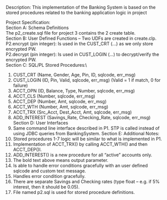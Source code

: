 Description:
This implementation of the Banking System is based on the stored procedures related to the banking application logic in project

Project Specification:\
Section A: Schema Definitions\
The p2_create.sql file for project 3 contains the 2 create table.\
Section B: User Defined Functions – Two UDFs are created in create.clp.\
P2.encrypt (pin integer): Is used in the CUST_CRT (…) as we only store encrypted PW.\
P2.decrypt (pin integer): Is used in CUST_LOGIN (…) to decrypt/verify the encrypted PW.\
Section C: SQL/PL Stored Procedures:\
1. CUST_CRT (Name, Gender, Age, Pin, ID, sqlcode, err_msg)
2. CUST_LOGIN (ID, Pin, Valid, sqlcode, err_msg) (Valid = 1 if match, 0 for failure)
3. ACCT_OPN (ID, Balance, Type, Number, sqlcode, err_msg)
4. ACCT_CLS (Number, sqlcode, err_msg)
5. ACCT_DEP (Number, Amt, sqlcode, err_msg)
6. ACCT_WTH (Number, Amt, sqlcode, err_msg)
7. ACCT_TRX (Src_Acct, Dest_Acct, Amt, sqlcode, err_msg)
8. ADD_INTEREST (Savings_Rate, Checking_Rate, sqlcode, err_msg)\
Section D: User Interfaces 
1. Same command line interface described in P1. STP is called instead of using JDBC queries from BankingSystem.
Section E: Additional Notes:
1. Stored procedures 1-7 logic will be similar to what is implemented in P1.
2. Implementation of ACCT_TRX() by calling ACCT_WTH() and then ACCT_DEP()l.
3. ADD_INTEREST() is a new procedure for all “active” accounts only.
4. The bold text above means output parameter.
5. Is able to handle error conditions gracefully with an user defined sqlcode and custom text
message.
6. Handles error condition gracefully.
7. There are separate Savings and Checking rates (type float – e.g. if 5% interest, then it should be
0.05).
8. File named p2.sql is used for stored procedure definitions.
